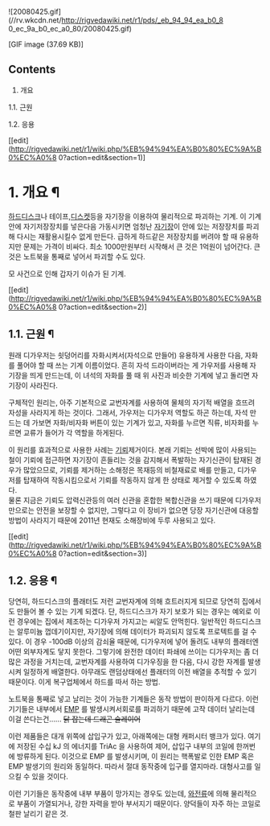 ![20080425.gif](//rv.wkcdn.net/http://rigvedawiki.net/r1/pds/_eb_94_94_ea_b0_8
0_ec_9a_b0_ec_a0_80/20080425.gif)

[GIF image (37.69 KB)]

## Contents

    

1. 개요 
    

1.1. 근원

1.2. 응용

[[edit](http://rigvedawiki.net/r1/wiki.php/%EB%94%94%EA%B0%80%EC%9A%B0%EC%A0%8
0?action=edit&section=1)]

# 1. 개요 ¶

[하드디스크](%ED%95%98%EB%93%9C%EB%94%94%EC%8A%A4%ED%81%AC.md)나
테이프,[디스켓](%EB%94%94%EC%8A%A4%EC%BC%93.md)등을 자기장을 이용하여 물리적으로 파괴하는 기계. 이 기계안에
자기저장장치를 넣은다음 가동시키면 엄청난 [자기장](%EC%9E%90%EA%B8%B0%EC%9E%A5.md)이 안에 있는 저장장치를
파괴해 다시는 재활용시킬수 없게 만든다. 급하게 하드같은 저장장치를 버려야 할 때 유용하지만 문제는 가격이 비싸다. 최소 1000만원부터
시작해서 큰 것은 1억원이 넘어간다. 큰 것은 노트북을 통째로 넣어서 파괴할 수도 있다.

  

모 사건으로 인해 갑자기 이슈가 된 기계.

[[edit](http://rigvedawiki.net/r1/wiki.php/%EB%94%94%EA%B0%80%EC%9A%B0%EC%A0%8
0?action=edit&section=2)]

## 1.1. 근원 ¶

원래 디가우저는 쇳덩어리를 자화시켜서(자석으로 만들어) 유용하게 사용한 다음, 자화를 풀어야 할 때 쓰는 기계 이름이었다. 흔히 자석
드라이버라는 게 가우저를 사용해 자기장을 띄게 만드는데, 이 녀석의 자화를 풀 때 위 사진과 비슷한 기계에 넣고 돌리면 자기장이 사라진다.

  

구체적인 원리는, 아주 기본적으로 교번자계를 사용하여 물체의 자기적 배열을 흐뜨려 자성을 사라지게 하는 것이다. 그래서, 가우저는 디가우저
역할도 하곤 하는데, 자석 만드는 데 가보면 자화/비자화 버튼이 있는 기계가 있고, 자화를 누르면 직류, 비자화를 누르면 교류가 들어가 각
역할을 하게된다.

  

이 원리를 효과적으로 사용한 사례는 [기뢰](%EA%B8%B0%EB%A2%B0.md)제거이다. 본래 기뢰는 선박에 많이 사용되는 철이
기뢰에 접근하면 자기장이 흔들리는 것을 감지해서 폭발하는 자기신관이 탑재된 경우가 많았으므로, 기뢰를 제거하는 소해정은 목재등의 비철재료로
배를 만들고, 디가우저를 탑재하여 작동시킴으로서 기뢰를 작동하지 않게 한 상태로 제거할 수 있도록 하였다.  
물론 지금은 기뢰도 압력신관등의 여러 신관을 혼합한 복합신관을 쓰기 때문에 디가우저만으로는 안전을 보장할 수 없지만, 그렇다고 이 장비가
없으면 당장 자기신관에 대응할 방법이 사라지기 때문에 2011년 현재도 소해장비에 두루 사용되고 있다.

  

[[edit](http://rigvedawiki.net/r1/wiki.php/%EB%94%94%EA%B0%80%EC%9A%B0%EC%A0%8
0?action=edit&section=3)]

## 1.2. 응용 ¶

당연히, 하드디스크의 플래터도 저런 교번자계에 의해 흐트러지게 되므로 당연히 집에서도 만들어 볼 수 있는 기계 되겠다. 단, 하드디스크가
자기 보호가 되는 경우는 예외로 이런 경우에는 집에서 제조하는 디가우저 가지고는 씨알도 안먹힌다. 일반적인 하드디스크는 알루미늄
껍데기이지만, 자기장에 의해 데이터가 파괴되지 않도록 프로텍트를 걸 수 있다. 이 경우 -100dB 이상의 감쇠율 때문에, 디가우저에 넣어
돌려도 내부의 플래터엔 어떤 외부자계도 닿지 못한다. 그렇기에 완전한 데이터 파쇄에 쓰이는 디가우저는 좀 더 많은 과정을 거치는데,
교번자계를 사용하여 디가우징을 한 다음, 다시 강한 자계를 발생시켜 일정하게 배열한다. 아무래도 랜덤상태에선 플래터의 이전 배열을 추적할 수
있기 때문이다. 이게 복구업체에서 하드를 따서 하는 방법.

  

노트북을 통째로 넣고 날리는 것이 가능한 기계들은 동작 방법이 판이하게 다르다. 이런 기기들은 내부에서 [EMP](EMP.md) 를
발생시켜서회로를 파괴하기 때문에 고작 데이터 날리는데 이걸 쓴다는건...... <del>닭 잡는데 드래곤 슬레이어</del>

  

이런 제품들은 대개 위쪽에 삽입구가 있고, 아래쪽에는 대형 캐퍼시터 뱅크가 있다. 여기에 저장된 수십 kJ 의 에너지를 TriAc 을
사용하여 제어, 삽입구 내부의 코일에 한꺼번에 방류하게 된다. 이것으로 EMP 를 발생시키며, 이 원리는 핵폭발로 인한 EMP 혹은 EMP
발생기의 원리와 동일하다. 따라서 절대 동작중에 입구를 열지마라. 대형사고를 일으킬 수 있을 것이다.

  

이런 기기들은 동작중에 내부 부품이 망가지는 경우도 있는데, [와전류](%EC%99%80%EC%A0%84%EB%A5%98.md)에 의해
물리적으로 부품이 가열되거나, 강한 자력을 받아 부서지기 때문이다. 양덕들이 자주 하는 코일로 철판 날리기 같은 것.


